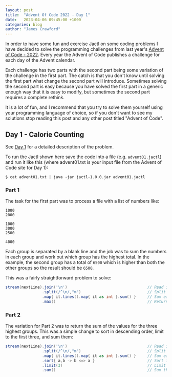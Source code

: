 ```yaml
---
layout: post
title:  "Advent Of Code 2022 - Day 1"
date:   2023-04-06 09:45:00 +1000
categories: blog
author: "James Crawford"
---
```


In order to have some fun and exercise Jactl on some coding problems I have decided to solve the programming
challenges from last year's [Advent of Code - 2022](https://adventofcode.com/2022).
Every year the Advent of Code publishes a challenge for each day of the Advent calendar.

Each challenge has two parts with the second part being some variation of the challenge in the first part.
The catch is that you don't know until solving the first part what change the second part will introduce.
Sometimes solving the second part is easy because you have solved the first part in a generic enough way that it
is easy to modify, but sometimes the second part requires a complete rethink.

It is a lot of fun, and I recommend that you try to solve them yourself using your programming language of choice,
so if you don't want to see my solutions stop reading this post and any other post titled "Advent of Code".

## Day 1 - Calorie Counting

See [Day 1](https://adventofcode.com/2022/day/1) for a detailed description of the problem.

To run the Jactl shown here save the code into a file (e.g. `advent01.jactl`) and run it like this (where advent01.txt
is your input file from the Advent of Code site for Day 1):
```shell
$ cat advent01.txt | java -jar jactl-1.0.0.jar advent01.jactl 
```

### Part 1

The task for the first part was to process a file with a list of numbers like:

    1000
    2000

    1000
    3000
    2500

    4000

Each group is separated by a blank line and the job was to sum the numbers in each group and work out which group
has the highest total.
In the example, the second group has a total of `6500` which is higher than both the other groups so the result
should be `6500`.

This was a fairly straightforward problem to solve: 
```groovy
stream(nextLine).join('\n')                                   // Read input and join into one string
                .split(/^\n/,"m")                             // Split string on empty lines ("m" - multiline mode)
                .map{ it.lines().map{ it as int }.sum() }     // Sum each group
                .max()                                        // Return maximum value
```

### Part 2

The variation for Part 2 was to return the sum of the values for the three highest groups.
This was a simple change to sort in descending order, limit to the first three, and sum them:
```groovy
stream(nextLine).join('\n')                                   // Read input and join into one string
                .split(/^\n/,"m")                             // Split string on empty lines ("m" - multiline mode)
                .map{ it.lines().map{ it as int }.sum() }     // Sum each group
                .sort{ a,b -> b <=> a }                       // Sort in descending order
                .limit(3)                                     // Limit to first three
                .sum()                                        // Sum them
```
